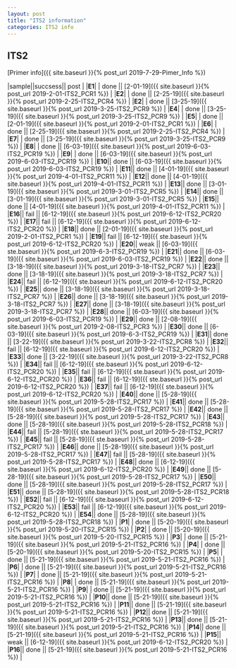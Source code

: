 ```yaml
---
layout: post
title: "ITS2 information"
categories: ITS2 info
---
```


## ITS2

[Primer info]({{ site.baseurl }}{% post_url 2019-7-29-Pimer_Info %})


|sample||succsess|| post |
|**E1**| | done || [2-01-19]({{ site.baseurl }}{% post_url 2019-2-01-ITS2_PCR1 %}) |
|**E2**| | done || [2-25-19]({{ site.baseurl }}{% post_url 2019-2-25-ITS2_PCR4 %}) |
|**E2**| | done || [3-25-19]({{ site.baseurl }}{% post_url 2019-3-25-ITS2_PCR9 %}) |
|**E4**| | done || [3-25-19]({{ site.baseurl }}{% post_url 2019-3-25-ITS2_PCR9 %}) |
|**E5**| | done || [2-01-19]({{ site.baseurl }}{% post_url 2019-2-01-ITS2_PCR1 %}) |
|**E6**| | done || [2-25-19]({{ site.baseurl }}{% post_url 2019-2-25-ITS2_PCR4 %}) |
|**E7**| | done || [3-25-19]({{ site.baseurl }}{% post_url 2019-3-25-ITS2_PCR9 %}) |
|**E8**| | done || [6-03-19]({{ site.baseurl }}{% post_url 2019-6-03-ITS2_PCR19 %}) |
|**E9**| | done || [6-03-19]({{ site.baseurl }}{% post_url 2019-6-03-ITS2_PCR19 %}) |
|**E10**|| done || [6-03-19]({{ site.baseurl }}{% post_url 2019-6-03-ITS2_PCR19 %}) |
|**E11**|| done || [4-01-19]({{ site.baseurl }}{% post_url 2019-4-01-ITS2_PCR11 %}) |
|**E12**|| done || [4-01-19]({{ site.baseurl }}{% post_url 2019-4-01-ITS2_PCR11 %}) |
|**E13**|| done || [3-01-19]({{ site.baseurl }}{% post_url 2019-3-01-ITS2_PCR5 %}) |
|**E14**|| done || [3-01-19]({{ site.baseurl }}{% post_url 2019-3-01-ITS2_PCR5 %}) |
|**E15**|| done || [4-01-19]({{ site.baseurl }}{% post_url 2019-4-01-ITS2_PCR11 %}) |
|**E16**|| fail || [6-12-19]({{ ste.baseurl }}{% post_url 2019-6-12-ITS2_PCR20 %}) |
|**E17**|| fail || [6-12-19]({{ ste.baseurl }}{% post_url 2019-6-12-ITS2_PCR20 %}) |
|**E18**|| done || [2-01-19]({{ site.baseurl }}{% post_url 2019-2-01-ITS2_PCR1 %}) |
|**E19**|| fail || [6-12-19]({{ ste.baseurl }}{% post_url 2019-6-12-ITS2_PCR20 %}) |
|**E20**|| weak || [6-03-19]({{ ste.baseurl }}{% post_url 2019-6-3-ITS2_PCR19 %}) |
|**E21**|| done || [6-03-19]({{ site.baseurl }}{% post_url 2019-6-03-ITS2_PCR19 %}) |
|**E22**|| done || [3-18-19]({{ site.baseurl }}{% post_url 2019-3-18-ITS2_PCR7 %}) |
|**E23**|| done || [3-18-19]({{ site.baseurl }}{% post_url 2019-3-18-ITS2_PCR7 %}) |
|**E24**|| fail || [6-12-19]({{ ste.baseurl }}{% post_url 2019-6-12-ITS2_PCR20 %}) |
|**E25**|| done || [3-18-19]({{ site.baseurl }}{% post_url 2019-3-18-ITS2_PCR7 %}) |
|**E26**|| done || [3-18-19]({{ site.baseurl }}{% post_url 2019-3-18-ITS2_PCR7 %}) |
|**E27**|| done || [3-18-19]({{ site.baseurl }}{% post_url 2019-3-18-ITS2_PCR7 %}) |
|**E28**|| done || [6-03-19]({{ site.baseurl }}{% post_url 2019-6-03-ITS2_PCR19 %}) |
|**E29**|| done || [2-08-19]({{ site.baseurl }}{% post_url 2019-2-08-ITS2_PCR3 %}) |
|**E30**|| done || [6-03-19]({{ site.baseurl }}{% post_url 2019-6-3-ITS2_PCR19 %}) |
|**E31**|| done || [3-22-19]({{ site.baseurl }}{% post_url 2019-3-22-ITS2_PCR8 %}) |
|**E32**|| fail || [6-12-19]({{ ste.baseurl }}{% post_url 2019-6-12-ITS2_PCR20 %}) |
|**E33**|| done || [3-22-19]({{ site.baseurl }}{% post_url 2019-3-22-ITS2_PCR8 %}) |
|**E34**|| fail || [6-12-19]({{ ste.baseurl }}{% post_url 2019-6-12-ITS2_PCR20 %}) |
|**E35**|| fail || [6-12-19]({{ ste.baseurl }}{% post_url 2019-6-12-ITS2_PCR20 %}) |
|**E36**|| fail || [6-12-19]({{ ste.baseurl }}{% post_url 2019-6-12-ITS2_PCR20 %}) |
|**E37**|| fail || [6-12-19]({{ ste.baseurl }}{% post_url 2019-6-12-ITS2_PCR20 %}) |
|**E40**|| done || [5-28-19]({{ site.baseurl }}{% post_url 2019-5-28-ITS2_PCR17 %}) |
|**E41**|| done || [5-28-19]({{ site.baseurl }}{% post_url 2019-5-28-ITS2_PCR17 %}) |
|**E42**|| done || [5-28-19]({{ site.baseurl }}{% post_url 2019-5-28-ITS2_PCR17 %}) |
|**E43**|| done || [5-28-19]({{ site.baseurl }}{% post_url 2019-5-28-ITS2_PCR18 %}) |
|**E44**|| fail || [5-28-19]({{ ste.baseurl }}{% post_url 2019-5-28-ITS2_PCR17 %}) |
|**E45**|| fail || [5-28-19]({{ ste.baseurl }}{% post_url 2019-5-28-ITS2_PCR17 %}) |
|**E46**|| done || [5-28-19]({{ site.baseurl }}{% post_url 2019-5-28-ITS2_PCR17 %}) |
|**E47**|| fail || [5-28-19]({{ site.baseurl }}{% post_url 2019-5-28-ITS2_PCR17 %}) |
|**E48**|| done || [6-12-19]({{ site.baseurl }}{% post_url 2019-6-12-ITS2_PCR20 %}) |
|**E49**|| done || [5-28-19]({{ site.baseurl }}{% post_url 2019-5-28-ITS2_PCR17 %}) |
|**E50**|| done || [5-28-19]({{ site.baseurl }}{% post_url 2019-5-28-ITS2_PCR17 %}) |
|**E51**|| done || [5-28-19]({{ site.baseurl }}{% post_url 2019-5-28-ITS2_PCR18 %}) |
|**E52**|| fail || [6-12-19]({{ site.baseurl }}{% post_url 2019-6-12-ITS2_PCR20 %}) |
|**E53**|| fail || [6-12-19]({{ site.baseurl }}{% post_url 2019-6-12-ITS2_PCR20 %}) |
|**E54**|| done || [5-28-19]({{ site.baseurl }}{% post_url 2019-5-28-ITS2_PCR18 %}) |
|**P1**| | done || [5-20-19]({{ site.baseurl }}{% post_url 2019-5-20-ITS2_PCR15 %}) |
|**P2**| | done || [5-20-19]({{ site.baseurl }}{% post_url 2019-5-20-ITS2_PCR15 %}) |
|**P3**| | done || [5-21-19]({{ site.baseurl }}{% post_url 2019-5-21-ITS2_PCR16 %}) |
|**P4**| | done || [5-20-19]({{ site.baseurl }}{% post_url 2019-5-20-ITS2_PCR15 %}) |
|**P5**| | done || [5-21-19]({{ site.baseurl }}{% post_url 2019-5-21-ITS2_PCR16 %}) |
|**P6**| | done || [5-21-19]({{ site.baseurl }}{% post_url 2019-5-21-ITS2_PCR16 %}) |
|**P7**| | done || [5-21-19]({{ site.baseurl }}{% post_url 2019-5-21-ITS2_PCR16 %}) |
|**P8**| | done || [5-21-19]({{ site.baseurl }}{% post_url 2019-5-21-ITS2_PCR16 %}) |
|**P9**| | done || [5-21-19]({{ site.baseurl }}{% post_url 2019-5-21-ITS2_PCR16 %}) |
|**P10**|| done || [5-21-19]({{ site.baseurl }}{% post_url 2019-5-21-ITS2_PCR16 %}) |
|**P11**|| done || [5-21-19]({{ site.baseurl }}{% post_url 2019-5-21-ITS2_PCR16 %}) |
|**P12**|| done || [5-21-19]({{ site.baseurl }}{% post_url 2019-5-21-ITS2_PCR16 %}) |
|**P13**|| done || [5-21-19]({{ site.baseurl }}{% post_url 2019-5-21-ITS2_PCR16 %}) |
|**P14**|| done || [5-21-19]({{ site.baseurl }}{% post_url 2019-5-21-ITS2_PCR16 %}) |
|**P15**|| weak || [6-12-19]({{ site.baseurl }}{% post_url 2019-6-12-ITS2_PCR20 %}) |
|**P16**|| done || [5-21-19]({{ site.baseurl }}{% post_url 2019-5-21-ITS2_PCR16 %}) |